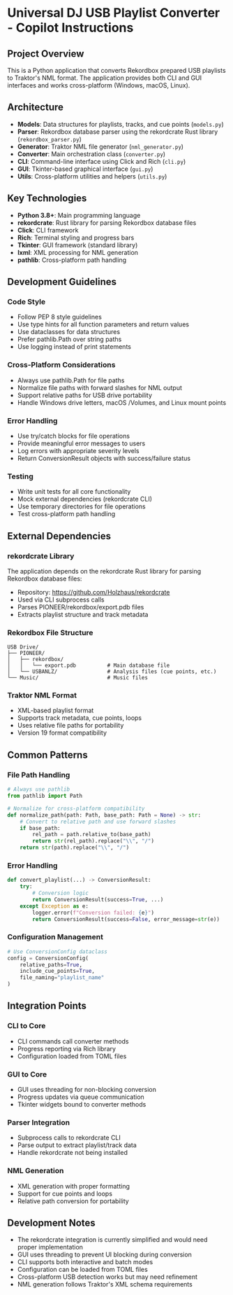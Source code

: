 <!-- Use this file to provide workspace-specific custom instructions to Copilot. For more details, visit https://code.visualstudio.com/docs/copilot/copilot-customization#_use-a-githubcopilotinstructionsmd-file -->

# Universal DJ USB Playlist Converter - Copilot Instructions

## Project Overview

This is a Python application that converts Rekordbox prepared USB playlists to Traktor's NML format. The application provides both CLI and GUI interfaces and works cross-platform (Windows, macOS, Linux).

## Architecture

- **Models**: Data structures for playlists, tracks, and cue points (`models.py`)
- **Parser**: Rekordbox database parser using the rekordcrate Rust library (`rekordbox_parser.py`)
- **Generator**: Traktor NML file generator (`nml_generator.py`)
- **Converter**: Main orchestration class (`converter.py`)
- **CLI**: Command-line interface using Click and Rich (`cli.py`)
- **GUI**: Tkinter-based graphical interface (`gui.py`)
- **Utils**: Cross-platform utilities and helpers (`utils.py`)

## Key Technologies

- **Python 3.8+**: Main programming language
- **rekordcrate**: Rust library for parsing Rekordbox database files
- **Click**: CLI framework
- **Rich**: Terminal styling and progress bars
- **Tkinter**: GUI framework (standard library)
- **lxml**: XML processing for NML generation
- **pathlib**: Cross-platform path handling

## Development Guidelines

### Code Style

- Follow PEP 8 style guidelines
- Use type hints for all function parameters and return values
- Use dataclasses for data structures
- Prefer pathlib.Path over string paths
- Use logging instead of print statements

### Cross-Platform Considerations

- Always use pathlib.Path for file paths
- Normalize file paths with forward slashes for NML output
- Support relative paths for USB drive portability
- Handle Windows drive letters, macOS /Volumes, and Linux mount points

### Error Handling

- Use try/catch blocks for file operations
- Provide meaningful error messages to users
- Log errors with appropriate severity levels
- Return ConversionResult objects with success/failure status

### Testing

- Write unit tests for all core functionality
- Mock external dependencies (rekordcrate CLI)
- Use temporary directories for file operations
- Test cross-platform path handling

## External Dependencies

### rekordcrate Library

The application depends on the rekordcrate Rust library for parsing Rekordbox database files:

- Repository: https://github.com/Holzhaus/rekordcrate
- Used via CLI subprocess calls
- Parses PIONEER/rekordbox/export.pdb files
- Extracts playlist structure and track metadata

### Rekordbox File Structure

```
USB Drive/
├── PIONEER/
│   ├── rekordbox/
│   │   └── export.pdb          # Main database file
│   └── USBANLZ/                # Analysis files (cue points, etc.)
└── Music/                      # Music files
```

### Traktor NML Format

- XML-based playlist format
- Supports track metadata, cue points, loops
- Uses relative file paths for portability
- Version 19 format compatibility

## Common Patterns

### File Path Handling

```python
# Always use pathlib
from pathlib import Path

# Normalize for cross-platform compatibility
def normalize_path(path: Path, base_path: Path = None) -> str:
    # Convert to relative path and use forward slashes
    if base_path:
        rel_path = path.relative_to(base_path)
        return str(rel_path).replace("\\", "/")
    return str(path).replace("\\", "/")
```

### Error Handling

```python
def convert_playlist(...) -> ConversionResult:
    try:
        # Conversion logic
        return ConversionResult(success=True, ...)
    except Exception as e:
        logger.error(f"Conversion failed: {e}")
        return ConversionResult(success=False, error_message=str(e))
```

### Configuration Management

```python
# Use ConversionConfig dataclass
config = ConversionConfig(
    relative_paths=True,
    include_cue_points=True,
    file_naming="playlist_name"
)
```

## Integration Points

### CLI to Core

- CLI commands call converter methods
- Progress reporting via Rich library
- Configuration loaded from TOML files

### GUI to Core

- GUI uses threading for non-blocking conversion
- Progress updates via queue communication
- Tkinter widgets bound to converter methods

### Parser Integration

- Subprocess calls to rekordcrate CLI
- Parse output to extract playlist/track data
- Handle rekordcrate not being installed

### NML Generation

- XML generation with proper formatting
- Support for cue points and loops
- Relative path conversion for portability

## Development Notes

- The rekordcrate integration is currently simplified and would need proper implementation
- GUI uses threading to prevent UI blocking during conversion
- CLI supports both interactive and batch modes
- Configuration can be loaded from TOML files
- Cross-platform USB detection works but may need refinement
- NML generation follows Traktor's XML schema requirements
